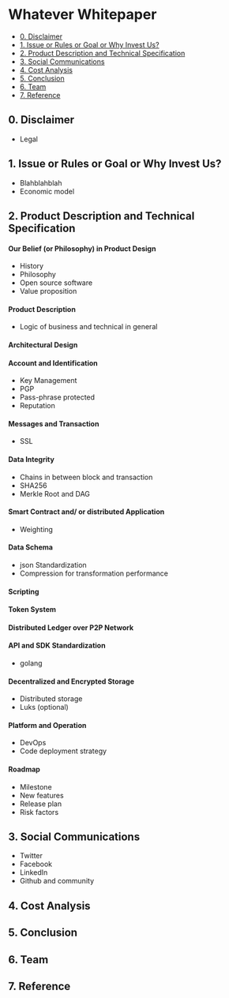# Whatever Whitepaper

<!-- TOC depthFrom:2 depthTo:2 withLinks:1 updateOnSave:1 orderedList:0 -->

- [0. Disclaimer](#0-disclaimer)
- [1. Issue or Rules or Goal or Why Invest Us?](#1-issue-or-rules-or-goal-or-why-invest-us)
- [2. Product Description and Technical Specification](#2-product-description-and-technical-specification)
- [3. Social Communications](#3-social-communications)
- [4. Cost Analysis](#4-cost-analysis)
- [5. Conclusion](#5-conclusion)
- [6. Team](#6-team)
- [7. Reference](#7-reference)

<!-- /TOC -->

## 0. Disclaimer
- Legal

## 1. Issue or Rules or Goal or Why Invest Us?
- Blahblahblah
- Economic model

## 2. Product Description and Technical Specification

#### Our Belief (or Philosophy) in Product Design
- History
- Philosophy
- Open source software
- Value proposition 

#### Product Description
- Logic of business and technical in general

#### Architectural Design

#### Account and Identification
- Key Management
- PGP
- Pass-phrase protected
- Reputation

#### Messages and Transaction
- SSL

#### Data Integrity
- Chains in between block and transaction
- SHA256
- Merkle Root and DAG

#### Smart Contract and/ or distributed Application
- Weighting

#### Data Schema
- json Standardization
- Compression for transformation performance

#### Scripting

#### Token System

#### Distributed Ledger over P2P Network

#### API and SDK Standardization
- golang

#### Decentralized and Encrypted Storage
- Distributed storage
- Luks (optional)

#### Platform and Operation
- DevOps
- Code deployment strategy

#### Roadmap
- Milestone
- New features
- Release plan
- Risk factors

## 3. Social Communications
- Twitter
- Facebook
- LinkedIn
- Github and community

## 4. Cost Analysis

## 5. Conclusion

## 6. Team

## 7. Reference
